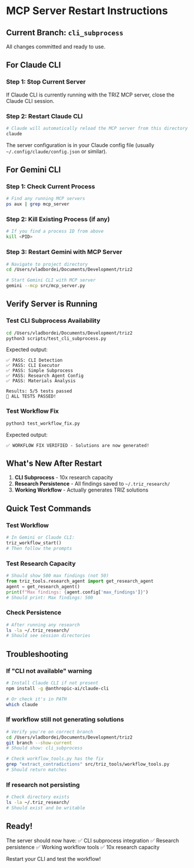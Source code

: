 # MCP Server Restart Instructions

## Current Branch: `cli_subprocess`

All changes committed and ready to use.

## For Claude CLI

### Step 1: Stop Current Server
If Claude CLI is currently running with the TRIZ MCP server, close the Claude CLI session.

### Step 2: Restart Claude CLI
```bash
# Claude will automatically reload the MCP server from this directory
claude
```

The server configuration is in your Claude config file (usually `~/.config/claude/config.json` or similar).

## For Gemini CLI

### Step 1: Check Current Process
```bash
# Find any running MCP servers
ps aux | grep mcp_server
```

### Step 2: Kill Existing Process (if any)
```bash
# If you find a process ID from above
kill <PID>
```

### Step 3: Restart Gemini with MCP Server
```bash
# Navigate to project directory
cd /Users/vladbordei/Documents/Development/triz2

# Start Gemini CLI with MCP server
gemini --mcp src/mcp_server.py
```

## Verify Server is Running

### Test CLI Subprocess Availability
```bash
cd /Users/vladbordei/Documents/Development/triz2
python3 scripts/test_cli_subprocess.py
```

Expected output:
```
✅ PASS: CLI Detection
✅ PASS: CLI Executor
✅ PASS: Simple Subprocess
✅ PASS: Research Agent Config
✅ PASS: Materials Analysis

Results: 5/5 tests passed
🎉 ALL TESTS PASSED!
```

### Test Workflow Fix
```bash
python3 test_workflow_fix.py
```

Expected output:
```
✅ WORKFLOW FIX VERIFIED - Solutions are now generated!
```

## What's New After Restart

1. **CLI Subprocess** - 10x research capacity
2. **Research Persistence** - All findings saved to `~/.triz_research/`
3. **Working Workflow** - Actually generates TRIZ solutions

## Quick Test Commands

### Test Workflow
```python
# In Gemini or Claude CLI:
triz_workflow_start()
# Then follow the prompts
```

### Test Research Capacity
```python
# Should show 500 max findings (not 50)
from triz_tools.research_agent import get_research_agent
agent = get_research_agent()
print(f"Max findings: {agent.config['max_findings']}")
# Should print: Max findings: 500
```

### Check Persistence
```bash
# After running any research
ls -la ~/.triz_research/
# Should see session directories
```

## Troubleshooting

### If "CLI not available" warning
```bash
# Install Claude CLI if not present
npm install -g @anthropic-ai/claude-cli

# Or check it's in PATH
which claude
```

### If workflow still not generating solutions
```bash
# Verify you're on correct branch
cd /Users/vladbordei/Documents/Development/triz2
git branch --show-current
# Should show: cli_subprocess

# Check workflow_tools.py has the fix
grep "extract_contradictions" src/triz_tools/workflow_tools.py
# Should return matches
```

### If research not persisting
```bash
# Check directory exists
ls -la ~/.triz_research/
# Should exist and be writable
```

## Ready!

The server should now have:
✅ CLI subprocess integration
✅ Research persistence
✅ Working workflow tools
✅ 10x research capacity

Restart your CLI and test the workflow!
